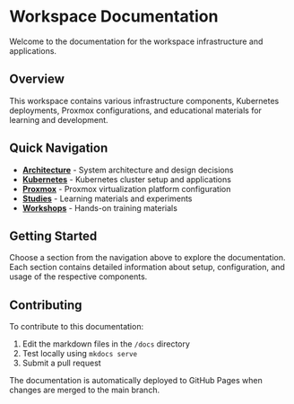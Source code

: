 # Workspace Documentation

Welcome to the documentation for the workspace infrastructure and applications.

## Overview

This workspace contains various infrastructure components, Kubernetes deployments, Proxmox configurations, and educational materials for learning and development.

## Quick Navigation

- **[Architecture](architecture/index.md)** - System architecture and design decisions
- **[Kubernetes](kubernetes/index.md)** - Kubernetes cluster setup and applications
- **[Proxmox](proxmox/index.md)** - Proxmox virtualization platform configuration
- **[Studies](studies/index.md)** - Learning materials and experiments
- **[Workshops](workshops/index.md)** - Hands-on training materials

## Getting Started

Choose a section from the navigation above to explore the documentation. Each section contains detailed information about setup, configuration, and usage of the respective components.

## Contributing

To contribute to this documentation:

1. Edit the markdown files in the `/docs` directory
2. Test locally using `mkdocs serve`
3. Submit a pull request

The documentation is automatically deployed to GitHub Pages when changes are merged to the main branch.